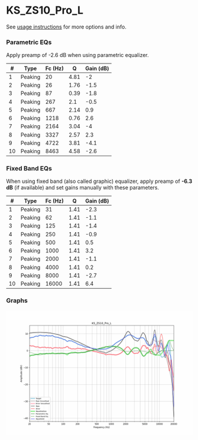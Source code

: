 # KS_ZS10_Pro_L
See [usage instructions](https://github.com/jaakkopasanen/AutoEq#usage) for more options and info.

### Parametric EQs
Apply preamp of -2.6 dB when using parametric equalizer.

|   # | Type    |   Fc (Hz) |    Q |   Gain (dB) |
|-----|---------|-----------|------|-------------|
|   1 | Peaking |        20 | 4.81 |        -2   |
|   2 | Peaking |        26 | 1.76 |        -1.5 |
|   3 | Peaking |        87 | 0.39 |        -1.8 |
|   4 | Peaking |       267 | 2.1  |        -0.5 |
|   5 | Peaking |       667 | 2.14 |         0.9 |
|   6 | Peaking |      1218 | 0.76 |         2.6 |
|   7 | Peaking |      2164 | 3.04 |        -4   |
|   8 | Peaking |      3327 | 2.57 |         2.3 |
|   9 | Peaking |      4722 | 3.81 |        -4.1 |
|  10 | Peaking |      8463 | 4.58 |        -2.6 |

### Fixed Band EQs
When using fixed band (also called graphic) equalizer, apply preamp of **-6.3 dB** (if available) and set gains manually with these parameters.

|   # | Type    |   Fc (Hz) |    Q |   Gain (dB) |
|-----|---------|-----------|------|-------------|
|   1 | Peaking |        31 | 1.41 |        -2.3 |
|   2 | Peaking |        62 | 1.41 |        -1.1 |
|   3 | Peaking |       125 | 1.41 |        -1.4 |
|   4 | Peaking |       250 | 1.41 |        -0.9 |
|   5 | Peaking |       500 | 1.41 |         0.5 |
|   6 | Peaking |      1000 | 1.41 |         3.2 |
|   7 | Peaking |      2000 | 1.41 |        -1.1 |
|   8 | Peaking |      4000 | 1.41 |         0.2 |
|   9 | Peaking |      8000 | 1.41 |        -2.7 |
|  10 | Peaking |     16000 | 1.41 |         6.4 |

### Graphs
![](./KS_ZS10_Pro_L.png)
